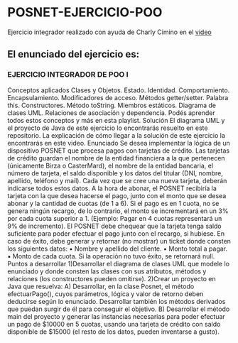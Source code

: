# POSNET-EJERCICIO-POO
Ejercicio integrador realizado con ayuda de Charly Cimino en el [video](https://www.youtube.com/watch?v=g_ZINDMzi3c/)

## El enunciado del ejercicio es:
### EJERCICIO INTEGRADOR DE POO I

Conceptos aplicados
Clases y Objetos. Estado. Identidad. Comportamiento. Encapsulamiento. Modificadores de acceso.
Métodos getter/setter. Palabra this. Constructores. Método toString. Miembros estáticos.
Diagrama de clases UML. Relaciones de asociación y dependencia.
Podés aprender todos estos conceptos y más en esta playlist.
Solución
El diagrama UML y el proyecto de Java de este ejercicio lo encontrarás resuelto en este repositorio.
La explicación de cómo llegar a la solución de este ejercicio la encontrarás en este video.
Enunciado
Se desea implementar la lógica de un dispositivo POSNET que procesa pagos con tarjetas de crédito.
Las tarjetas de crédito guardan el nombre de la entidad financiera a la que pertenecen (únicamente
Birza o CasterMard), el nombre de la entidad bancaria, el número de tarjeta, el saldo disponible y
los datos del titular (DNI, nombre, apellido, teléfono y mail). Cada vez que se cree una nueva tarjeta,
deberán indicarse todos estos datos.
A la hora de abonar, el POSNET recibiría la tarjeta con la que desea hacerse el pago, junto con el
monto que se desea abonar y la cantidad de cuotas (de 1 a 6).
Si el pago es en 1 cuota, no se genera ningún recargo, de lo contrario, el monto se incrementará en
un 3% por cada cuota superior a 1. (Ejemplo: Pagar en 4 cuotas representará un 9% de incremento).
El POSNET debe chequear que la tarjeta tenga saldo suficiente para poder efectuar el pago junto
con el recargo, si hubiese. En caso de éxito, debe generar y retornar (no mostrar) un ticket donde
consten los siguientes datos:
▪ Nombre y apellido del cliente.
▪ Monto total a pagar.
▪ Monto de cada cuota.
Si la operación no tuvo éxito, se retornará null.
Puntos a desarrollar
1)Desarrollar el diagrama de clases UML que modele lo enunciado y donde consten las clases con
sus atributos, métodos y relaciones (los constructores pueden omitirse).
2)Crear un proyecto en Java que resuelva:
A) Desarrollar, en la clase Posnet, el método efectuarPago(), cuyos parámetros, lógica y
valor de retorno deben deducirse según lo enunciado. Desarrollar también los métodos
derivados que puedan surgir de él para conseguir el objetivo.
B) Desarrollar el método main del proyecto y generar las instancias necesarias para poder
efectuar un pago de $10000 en 5 cuotas, usando una tarjeta de crédito con saldo
disponible de $15000 (el resto de los datos, pueden inventarse a gusto).
